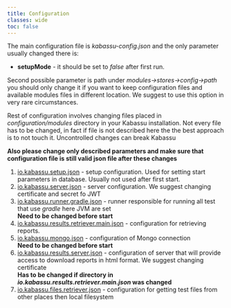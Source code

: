 ```yaml
---
title: Configuration
classes: wide
toc: false
---
```


The main configuration file is _kabassu-config.json_ and the only parameter usually changed there is:
- **setupMode** - it should be set to _false_ after first run.

Second possible parameter is path under _modules->stores->config->path_ you should only change it if you want to keep configuration files and available modules files in different location.
We suggest to use this option in very rare circumstances. 

Rest of configuration involves changing files placed in _configuration/modules_ directory in your Kabassu installation.
Not every file has to be changed, in fact if file is not described here the the best approach is to not touch it. Uncontrolled changes can break Kabassu  

**Also please change only described parameters and make sure that configuration file is still valid json file after these changes**

1. [io.kabassu.setup.json](../setup) - setup configuration. Used for setting start parameters in database. Usually not used after first start.
1. [io.kabassu.server.json](../server) - server configuration. We suggest changing certificate and secret fo JWT  
2. [io.kabassu.runner.gradle.json](../runner.gradle) - runner responsible for running all test that use _gradle_ here JVM are set  
**Need to be changed before start**   
3. [io.kabassu.results.retriever.main.json](../retriever.main) - configuration for retrieving reports.
4. [io.kabassu.mongo.json](../mongo) - configuration of Mongo connection  
**Need to be changed before start**   
5. [io.kabassu.results.server.json](../results.server) - configuration of server that will provide access to download reports in html format. We suggest changing certificate   
**Has to be changed if directory in _io.kabassu.results.retriever.main.json_ was changed**
6. [io.kabassu.files.retriever.json](../files.retriever) - configuration for getting test files from other places then local filesystem
